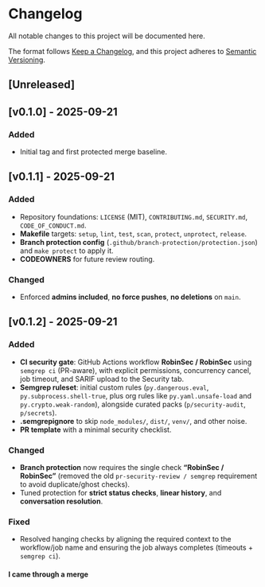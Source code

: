 # Changelog
All notable changes to this project will be documented here.

The format follows [Keep a Changelog](https://keepachangelog.com/en/1.0.0/),
and this project adheres to [Semantic Versioning](https://semver.org/spec/v2.0.0.html).

## [Unreleased]

## [v0.1.0] - 2025-09-21
### Added
- Initial tag and first protected merge baseline.

## [v0.1.1] - 2025-09-21
### Added
- Repository foundations: `LICENSE` (MIT), `CONTRIBUTING.md`, `SECURITY.md`, `CODE_OF_CONDUCT.md`.
- **Makefile** targets: `setup`, `lint`, `test`, `scan`, `protect`, `unprotect`, `release`.
- **Branch protection config** (`.github/branch-protection/protection.json`) and `make protect` to apply it.
- **CODEOWNERS** for future review routing.

### Changed
- Enforced **admins included**, **no force pushes**, **no deletions** on `main`.


## [v0.1.2] - 2025-09-21
### Added
- **CI security gate**: GitHub Actions workflow **RobinSec / RobinSec** using `semgrep ci` (PR-aware), with
  explicit permissions, concurrency cancel, job timeout, and SARIF upload to the Security tab.
- **Semgrep ruleset**: initial custom rules (`py.dangerous.eval`, `py.subprocess.shell-true`, plus
  org rules like `py.yaml.unsafe-load` and `py.crypto.weak-random`), alongside curated packs
  (`p/security-audit`, `p/secrets`).
- **.semgrepignore** to skip `node_modules/`, `dist/`, `venv/`, and other noise.
- **PR template** with a minimal security checklist.

### Changed
- **Branch protection** now requires the single check **“RobinSec / RobinSec”** (removed the old
  `pr-security-review / semgrep` requirement to avoid duplicate/ghost checks).
- Tuned protection for **strict status checks**, **linear history**, and **conversation resolution**.

### Fixed
- Resolved hanging checks by aligning the required context to the workflow/job name and ensuring the
  job always completes (timeouts + `semgrep ci`).

#### I came through a merge